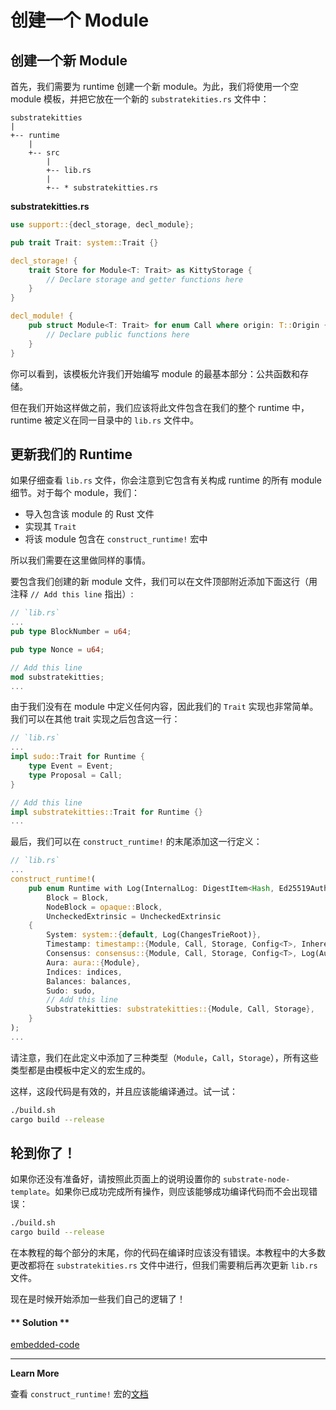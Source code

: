 # 创建一个 Module

## 创建一个新 Module

首先，我们需要为 runtime 创建一个新 module。为此，我们将使用一个空 module 模板，并把它放在一个新的 `substratekities.rs` 文件中：

```
substratekitties
|
+-- runtime
    |
    +-- src
        |
        +-- lib.rs
        |
        +-- * substratekitties.rs
```

**substratekitties<span>.</span>rs**

```rust
use support::{decl_storage, decl_module};

pub trait Trait: system::Trait {}

decl_storage! {
    trait Store for Module<T: Trait> as KittyStorage {
        // Declare storage and getter functions here
    }
}

decl_module! {
    pub struct Module<T: Trait> for enum Call where origin: T::Origin {
        // Declare public functions here
    }
}
```

你可以看到，该模板允许我们开始编写 module 的最基本部分：公共函数和存储。

但在我们开始这样做之前，我们应该将此文件包含在我们的整个 runtime 中，runtime 被定义在同一目录中的 `lib.rs` 文件中。

## 更新我们的 Runtime

如果仔细查看 `lib.rs` 文件，你会注意到它包含有关构成 runtime 的所有 module 细节。对于每个 module，我们：

- 导入包含该 module 的 Rust 文件
- 实现其 `Trait`
- 将该 module 包含在 `construct_runtime!` 宏中

所以我们需要在这里做同样的事情。

要包含我们创建的新 module 文件，我们可以在文件顶部附近添加下面这行（用注释 `// Add this line` 指出）:

```rust
// `lib.rs`
...
pub type BlockNumber = u64;

pub type Nonce = u64;

// Add this line
mod substratekitties;
...
```

由于我们没有在 module 中定义任何内容，因此我们的 `Trait` 实现也非常简单。我们可以在其他 trait 实现之后包含这一行：

```rust
// `lib.rs`
...
impl sudo::Trait for Runtime {
    type Event = Event;
    type Proposal = Call;
}

// Add this line
impl substratekitties::Trait for Runtime {}
...
```

最后，我们可以在 `construct_runtime!` 的末尾添加这一行定义：

```rust
// `lib.rs`
...
construct_runtime!(
    pub enum Runtime with Log(InternalLog: DigestItem<Hash, Ed25519AuthorityId>) where
        Block = Block,
        NodeBlock = opaque::Block,
        UncheckedExtrinsic = UncheckedExtrinsic
    {
        System: system::{default, Log(ChangesTrieRoot)},
        Timestamp: timestamp::{Module, Call, Storage, Config<T>, Inherent},
        Consensus: consensus::{Module, Call, Storage, Config<T>, Log(AuthoritiesChange), Inherent},
        Aura: aura::{Module},
        Indices: indices,
        Balances: balances,
        Sudo: sudo,
        // Add this line
        Substratekitties: substratekitties::{Module, Call, Storage},
    }
);
...
```

请注意，我们在此定义中添加了三种类型（`Module`，`Call`，`Storage`），所有这些类型都是由模板中定义的宏生成的。

这样，这段代码是有效的，并且应该能编译通过。试一试：

```bash
./build.sh
cargo build --release
```

## 轮到你了！

如果你还没有准备好，请按照此页面上的说明设置你的 `substrate-node-template`。如果你已成功完成所有操作，则应该能够成功编译代码而不会出现错误：

```bash
./build.sh
cargo build --release
```

在本教程的每个部分的末尾，你的代码在编译时应该没有错误。本教程中的大多数更改都将在 `substratekities.rs` 文件中进行，但我们需要稍后再次更新 `lib.rs` 文件。

现在是时候开始添加一些我们自己的逻辑了！

<!-- tabs:start -->

#### ** Solution **

[embedded-code](./assets/1.1-finished-code.rs ':include :type=code embed-final')

<!-- tabs:end -->

---

**Learn More**

查看 `construct_runtime!` 宏的[文档](https://substrate.readme.io/docs/construct_runtime)

